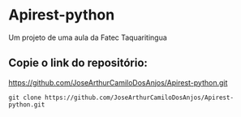 # Apirest-python
Um projeto de uma aula da Fatec Taquaritingua

## Copie o link do repositório: 
https://github.com/JoseArthurCamiloDosAnjos/Apirest-python.git


`git clone https://github.com/JoseArthurCamiloDosAnjos/Apirest-python.git`